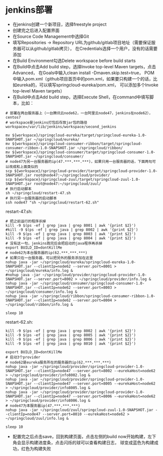 # jenkins部署
* 在jenkins创建一个新项目，选择freestyle project
* 创建完之后进入配置界面
* 在Source Code Management中选择Git
* 填写Repositories -> Repository URL为github/gitlab项目地址（需要保证服务器可以从github/gitlab拷贝），
在Credentials选择一个用户，没有的话需要添加
* 在Build Environment勾选Delete workspace before build starts
* 在Build中点击Add build step，选择Invoke top-level Maven targets，点击Advanced，
在Goals中输入clean install -Dmaven.skip.test=true，
POM中输入pom.xml（github项目首页中的pom.xml，如果要只构建一个的话，比如eureka的，可以填写springcloud-eureka/pom.xml，
可以添加多个Invoke top-level Maven targets）
* 在Build中点击Add build step，选择Execute Shell，在command中填写脚本，比如：
```shell script
# 部署在两台服务器上（一台腾讯云node62，一台阿里云node47，jenkins在node62），centos7
# workspace是jenkins打包后存放jar包的路径
workspace=/var/lib/jenkins/workspace/second_jenkins

mv ${workspace}/springcloud-eureka/target/springcloud-eureka-1.0-SNAPSHOT.jar ~/springcloud/eureka/
mv ${workspace}/springcloud-consumer-ribbon/target/springcloud-consumer-ribbon-1.0-SNAPSHOT.jar ~/springcloud/ribbon/
mv ${workspace}/springcloud-consumer/target/springcloud-consumer-1.0-SNAPSHOT.jar ~/springcloud/consumer/
# node47为另一台服务器的ip(47.***.***.***)，如果只用一台服务器的话，下面两句可以改成和上面类似的
scp ${workspace}/springcloud-provider/target/springcloud-provider-1.0-SNAPSHOT.jar root@node47:~/springcloud/provider/
scp ${workspace}/springcloud-zuul/target/springcloud-zuul-1.0-SNAPSHOT.jar root@node47:~/springcloud/zuul/
# 执行启动脚本
sh ~/springcloud/restart-47.sh
# 执行另一台服务器的启动脚本
ssh node47 "sh ~/springcloud/restart-62.sh"
```
restart-47.sh:
```shell script
# 把之前运行的程序杀掉
kill -9 $(ps -ef | grep java | grep 8001 | awk '{print $2}')
#kill -9 $(ps -ef | grep java | grep 8002 | awk '{print $2}')
kill -9 $(ps -ef | grep java | grep 8003 | awk '{print $2}')
kill -9 $(ps -ef | grep java | grep 8004 | awk '{print $2}')
# 没有这一句，jenkins跑完后会把启动的java程序再杀掉
export BUILD_ID=dontKillMe
# node62为本台服务器的ip(62.***.***.***)
# 如果只在一台服务器，可以把另外的服务添加在这里
nohup java -jar ~/springcloud/eureka/springcloud-eureka-1.0-SNAPSHOT.jar --clientIp=node62 --server.port=8001 > ~/springcloud/eureka/info.log &
#nohup java -jar ~/springcloud/provider/springcloud-provider-1.0-SNAPSHOT.jar --server.port=8002 > ~/springcloud/provider/info.log &
nohup java -jar ~/springcloud/consumer/springcloud-consumer-1.0-SNAPSHOT.jar --clientIp=node62 --server.port=8003 > ~/springcloud/consumer/info.log &
nohup java -jar ~/springcloud/ribbon/springcloud-consumer-ribbon-1.0-SNAPSHOT.jar --clientIp=node62 --server.port=8004 > ~/springcloud/ribbon/info.log &

sleep 10
```
restart-62.sh:
```shell script
kill -9 $(ps -ef | grep java | grep 8002 | awk '{print $2}')
kill -9 $(ps -ef | grep java | grep 8005 | awk '{print $2}')
kill -9 $(ps -ef | grep java | grep 8006 | awk '{print $2}')
kill -9 $(ps -ef | grep java | grep 8010 | awk '{print $2}')

export BUILD_ID=dontKillMe
# 启动3个provider
# node62是eureka服务所在的服务器的ip(62.***.***.***)
nohup java -jar ~/springcloud/provider/springcloud-provider-1.0-SNAPSHOT.jar --clientIp=node47 --server.port=8002 --eurekaHost=node62 > ~/springcloud/provider/info8002.log &
nohup java -jar ~/springcloud/provider/springcloud-provider-1.0-SNAPSHOT.jar --clientIp=node47 --server.port=8005 --eurekaHost=node62 > ~/springcloud/provider/info8005.log &
nohup java -jar ~/springcloud/provider/springcloud-provider-1.0-SNAPSHOT.jar --clientIp=node47 --server.port=8006 --eurekaHost=node62 > ~/springcloud/provider/info8006.log &
# node47为本服务器ip(47.***.***.***)
nohup java -jar ~/springcloud/zuul/springcloud-zuul-1.0-SNAPSHOT.jar --clientIp=node47 --server.port=8010 --eurekaHost=node62 > ~/springcloud/zuul/info.log &

sleep 10
```
* 配置完之后点击save，回到构建页面，点击左侧的build now开始构建，左下角会显示构建进度条，点击闪烁的球可以查看构建日志，
球变成蓝色为构建成功，红色为构建失败


